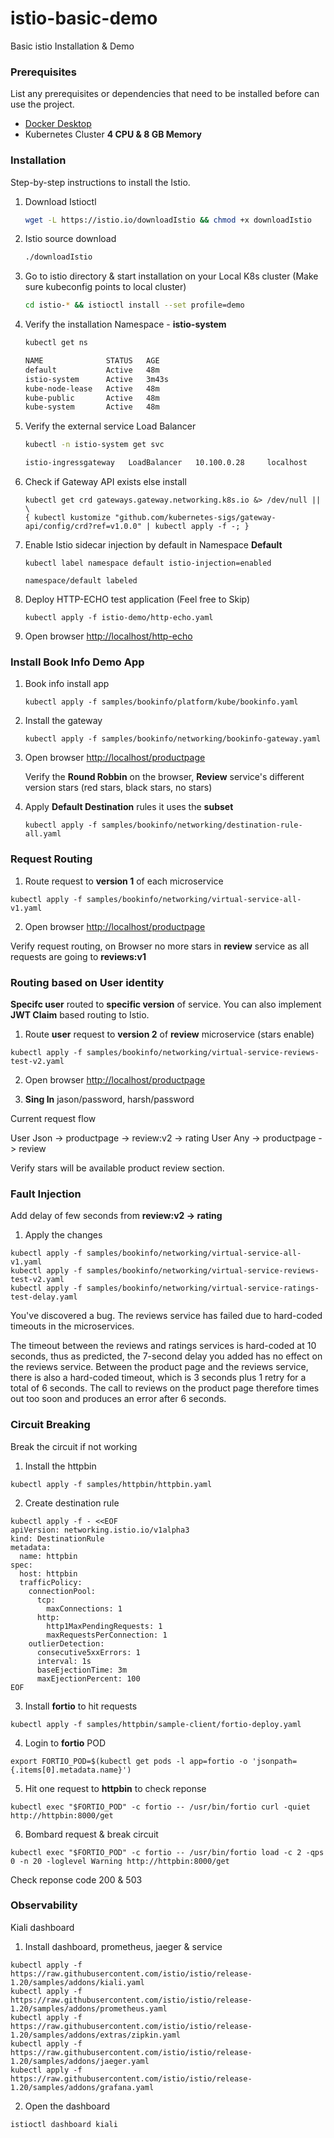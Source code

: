 # istio-basic-demo
Basic istio Installation & Demo

### Prerequisites

List any prerequisites or dependencies that need to be installed before can use the project.

- [Docker Desktop](https://www.docker.com/products/docker-desktop/)
- Kubernetes Cluster **4 CPU & 8 GB Memory**

### Installation

Step-by-step instructions to install the Istio.

1. Download Istioctl
   
   ```sh
   wget -L https://istio.io/downloadIstio && chmod +x downloadIstio
   ```
3. Istio source download
   
   ```sh
   ./downloadIstio
   ```
4. Go to istio directory & start installation on your Local K8s cluster (Make sure kubeconfig points to local cluster)
   
   ```sh
   cd istio-* && istioctl install --set profile=demo
   ```
5. Verify the installation Namespace - **istio-system**

   ```sh
   kubectl get ns

   NAME              STATUS   AGE
   default           Active   48m
   istio-system      Active   3m43s
   kube-node-lease   Active   48m
   kube-public       Active   48m
   kube-system       Active   48m
   ```

7. Verify the external service Load Balancer
   
   ```sh
   kubectl -n istio-system get svc

   istio-ingressgateway   LoadBalancer   10.100.0.28     localhost     15021:30981/TCP,80:31747/TCP,443:30554/TCP,31400:31195/TCP,15443:31488/TCP   7m42s
   ```
   
8. Check if Gateway API exists else install
   ```
   kubectl get crd gateways.gateway.networking.k8s.io &> /dev/null || \
   { kubectl kustomize "github.com/kubernetes-sigs/gateway-api/config/crd?ref=v1.0.0" | kubectl apply -f -; }
   ```
   
9. Enable Istio sidecar injection by default in Namespace **Default**
   ```
   kubectl label namespace default istio-injection=enabled

   namespace/default labeled
   ```

10. Deploy HTTP-ECHO test application (Feel free to Skip)
    ```
    kubectl apply -f istio-demo/http-echo.yaml
    ```
11. Open browser [http://localhost/http-echo](http://localhost/http-echo)

### Install Book Info Demo App

1. Book info install app
   ```
   kubectl apply -f samples/bookinfo/platform/kube/bookinfo.yaml
   ```

2. Install the gateway
   ```
   kubectl apply -f samples/bookinfo/networking/bookinfo-gateway.yaml
   ```

3. Open browser [http://localhost/productpage](http://localhost/productpage)

   Verify the **Round Robbin** on the browser, **Review** service's different version stars (red stars, black stars, no stars)
   
4. Apply **Default Destination** rules it uses the **subset**
   ```
   kubectl apply -f samples/bookinfo/networking/destination-rule-all.yaml
   ```

### Request Routing

1. Route request to **version 1** of each microservice 
```
kubectl apply -f samples/bookinfo/networking/virtual-service-all-v1.yaml
```
2. Open browser [http://localhost/productpage](http://localhost/productpage)

Verify request routing, on Browser no more stars in **review** service as all requests are going to **reviews:v1**

### Routing based on User identity

**Specifc user** routed to **specific version** of service. You can also implement **JWT Claim** based routing to Istio.  

 1. Route **user** request to **version 2** of **review** microservice (stars enable)
```
kubectl apply -f samples/bookinfo/networking/virtual-service-reviews-test-v2.yaml
```
2. Open browser [http://localhost/productpage](http://localhost/productpage)

3. **Sing In** jason/password, harsh/password

Current request flow

User Json -> productpage -> review:v2 -> rating
User Any  -> productpage -> review

Verify stars will be available product review section.

### Fault Injection

Add delay of few seconds from **review:v2 -> rating**

1. Apply the changes
```
kubectl apply -f samples/bookinfo/networking/virtual-service-all-v1.yaml
kubectl apply -f samples/bookinfo/networking/virtual-service-reviews-test-v2.yaml
kubectl apply -f samples/bookinfo/networking/virtual-service-ratings-test-delay.yaml
```

You've discovered a bug. The reviews service has failed due to hard-coded timeouts in the microservices.

The timeout between the reviews and ratings services is hard-coded at 10 seconds, thus as predicted, the 7-second delay you added has no effect on the reviews service. Between the product page and the reviews service, there is also a hard-coded timeout, which is 3 seconds plus 1 retry for a total of 6 seconds. The call to reviews on the product page therefore times out too soon and produces an error after 6 seconds.

### Circuit Breaking

Break the circuit if not working

1. Install the httpbin
```
kubectl apply -f samples/httpbin/httpbin.yaml
```

2. Create destination rule
```
kubectl apply -f - <<EOF
apiVersion: networking.istio.io/v1alpha3
kind: DestinationRule
metadata:
  name: httpbin
spec:
  host: httpbin
  trafficPolicy:
    connectionPool:
      tcp:
        maxConnections: 1
      http:
        http1MaxPendingRequests: 1
        maxRequestsPerConnection: 1
    outlierDetection:
      consecutive5xxErrors: 1
      interval: 1s
      baseEjectionTime: 3m
      maxEjectionPercent: 100
EOF
```

3. Install **fortio** to hit requests
```
kubectl apply -f samples/httpbin/sample-client/fortio-deploy.yaml
```

4. Login to **fortio** POD
```
export FORTIO_POD=$(kubectl get pods -l app=fortio -o 'jsonpath={.items[0].metadata.name}')
```
5. Hit one request to **httpbin** to check reponse
```
kubectl exec "$FORTIO_POD" -c fortio -- /usr/bin/fortio curl -quiet http://httpbin:8000/get
```

6. Bombard request & break circuit
```
kubectl exec "$FORTIO_POD" -c fortio -- /usr/bin/fortio load -c 2 -qps 0 -n 20 -loglevel Warning http://httpbin:8000/get
```
Check reponse code 200 & 503

### Observability

 Kiali dashboard

 1. Install dashboard, prometheus, jaeger & service
 ```
 kubectl apply -f https://raw.githubusercontent.com/istio/istio/release-1.20/samples/addons/kiali.yaml
 kubectl apply -f https://raw.githubusercontent.com/istio/istio/release-1.20/samples/addons/prometheus.yaml
 kubectl apply -f https://raw.githubusercontent.com/istio/istio/release-1.20/samples/addons/extras/zipkin.yaml
 kubectl apply -f https://raw.githubusercontent.com/istio/istio/release-1.20/samples/addons/jaeger.yaml
 kubectl apply -f https://raw.githubusercontent.com/istio/istio/release-1.20/samples/addons/grafana.yaml
 ```
 2. Open the dashboard
 ```
 istioctl dashboard kiali
 ```
